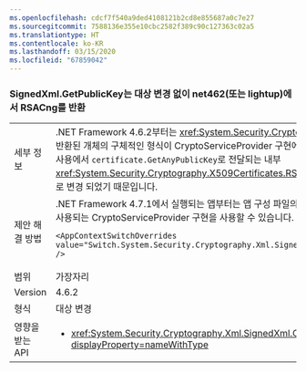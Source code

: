 ```yaml
---
ms.openlocfilehash: cdcf7f540a9ded4108121b2cd8e855687a0c7e27
ms.sourcegitcommit: 7588136e355e10cbc2582f389c90c127363c02a5
ms.translationtype: HT
ms.contentlocale: ko-KR
ms.lasthandoff: 03/15/2020
ms.locfileid: "67859042"
---
```

### <a name="signedxmlgetpublickey-returns-rsacng-on-net462-or-lightup-without-retargeting-change"></a>SignedXml.GetPublicKey는 대상 변경 없이 net462(또는 lightup)에서 RSACng를 반환

|   |   |
|---|---|
|세부 정보|.NET Framework 4.6.2부터는 <xref:System.Security.Cryptography.Xml.SignedXml.GetPublicKey%2A?displayProperty=nameWithType> 메서드에서 반환된 개체의 구체적인 형식이 CryptoServiceProvider 구현에서 Cng 구현으로 변경되었습니다(쿼크 사용 안 함). 이는 구현이 <code>certificate.PublicKey.Key</code> 사용에서 <code>certificate.GetAnyPublicKey</code>로 전달되는 내부 <xref:System.Security.Cryptography.X509Certificates.RSACertificateExtensions.GetRSAPublicKey%2A?displayProperty=nameWithType> 사용으로 변경 되었기 때문입니다.|
|제안 해결 방법|.NET Framework 4.7.1에서 실행되는 앱부터는 앱 구성 파일의 [런타임](~/docs/framework/configure-apps/file-schema/runtime/runtime-element.md) 섹션에 다음 구성 스위치를 추가하여 .NET Framework 4.6.1 이전 버전에서 기본적으로 사용되는 CryptoServiceProvider 구현을 사용할 수 있습니다.<pre><code class="lang-xml">&lt;AppContextSwitchOverrides value=&quot;Switch.System.Security.Cryptography.Xml.SignedXmlUseLegacyCertificatePrivateKey=true&quot; /&gt;&#13;&#10;</code></pre>|
|범위|가장자리|
|Version|4.6.2|
|형식|대상 변경|
|영향을 받는 API|<ul><li><xref:System.Security.Cryptography.Xml.SignedXml.CheckSignatureReturningKey(System.Security.Cryptography.AsymmetricAlgorithm@)?displayProperty=nameWithType></li></ul>|

